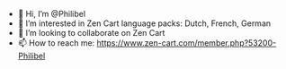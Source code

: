 - 👋 Hi, I’m @Philibel
- 👀 I’m interested in Zen Cart language packs: Dutch, French, German
- 💞️ I’m looking to collaborate on Zen Cart
- 📫 How to reach me: https://www.zen-cart.com/member.php?53200-Philibel

<!---
Philibel/Philibel is a ✨ special ✨ repository because its `README.md` (this file) appears on your GitHub profile.
You can click the Preview link to take a look at your changes.
--->
